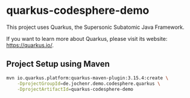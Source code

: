 # quarkus-codesphere-demo

This project uses Quarkus, the Supersonic Subatomic Java Framework.

If you want to learn more about Quarkus, please visit its website: <https://quarkus.io/>.

## Project Setup using Maven

```bash
mvn io.quarkus.platform:quarkus-maven-plugin:3.15.4:create \
    -DprojectGroupId=de.jochenr.demo.codesphere.quarkus \
    -DprojectArtifactId=quarkus-codesphere-demo
```




